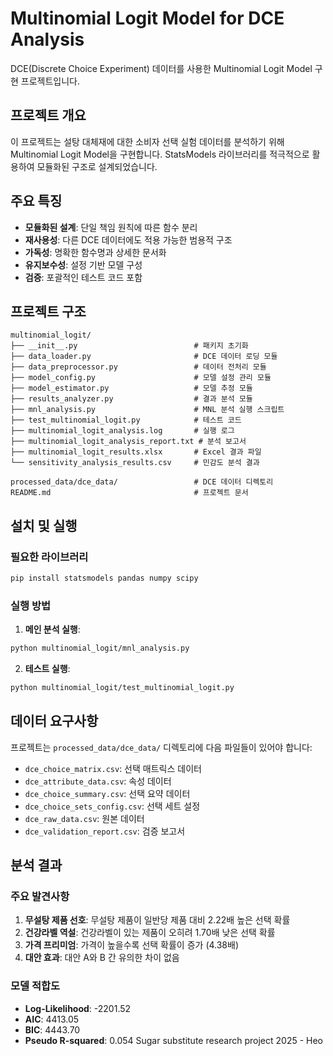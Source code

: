 # Multinomial Logit Model for DCE Analysis

DCE(Discrete Choice Experiment) 데이터를 사용한 Multinomial Logit Model 구현 프로젝트입니다.

## 프로젝트 개요

이 프로젝트는 설탕 대체재에 대한 소비자 선택 실험 데이터를 분석하기 위해 Multinomial Logit Model을 구현합니다. StatsModels 라이브러리를 적극적으로 활용하여 모듈화된 구조로 설계되었습니다.

## 주요 특징

- **모듈화된 설계**: 단일 책임 원칙에 따른 함수 분리
- **재사용성**: 다른 DCE 데이터에도 적용 가능한 범용적 구조
- **가독성**: 명확한 함수명과 상세한 문서화
- **유지보수성**: 설정 기반 모델 구성
- **검증**: 포괄적인 테스트 코드 포함

## 프로젝트 구조

```
multinomial_logit/
├── __init__.py                          # 패키지 초기화
├── data_loader.py                       # DCE 데이터 로딩 모듈
├── data_preprocessor.py                 # 데이터 전처리 모듈
├── model_config.py                      # 모델 설정 관리 모듈
├── model_estimator.py                   # 모델 추정 모듈
├── results_analyzer.py                  # 결과 분석 모듈
├── mnl_analysis.py                      # MNL 분석 실행 스크립트
├── test_multinomial_logit.py            # 테스트 코드
├── multinomial_logit_analysis.log       # 실행 로그
├── multinomial_logit_analysis_report.txt # 분석 보고서
├── multinomial_logit_results.xlsx       # Excel 결과 파일
└── sensitivity_analysis_results.csv     # 민감도 분석 결과

processed_data/dce_data/                 # DCE 데이터 디렉토리
README.md                                # 프로젝트 문서
```

## 설치 및 실행

### 필요한 라이브러리

```bash
pip install statsmodels pandas numpy scipy
```

### 실행 방법

1. **메인 분석 실행**:
```bash
python multinomial_logit/mnl_analysis.py
```

2. **테스트 실행**:
```bash
python multinomial_logit/test_multinomial_logit.py
```

## 데이터 요구사항

프로젝트는 `processed_data/dce_data/` 디렉토리에 다음 파일들이 있어야 합니다:

- `dce_choice_matrix.csv`: 선택 매트릭스 데이터
- `dce_attribute_data.csv`: 속성 데이터
- `dce_choice_summary.csv`: 선택 요약 데이터
- `dce_choice_sets_config.csv`: 선택 세트 설정
- `dce_raw_data.csv`: 원본 데이터
- `dce_validation_report.csv`: 검증 보고서

## 분석 결과

### 주요 발견사항

1. **무설탕 제품 선호**: 무설탕 제품이 일반당 제품 대비 2.22배 높은 선택 확률
2. **건강라벨 역설**: 건강라벨이 있는 제품이 오히려 1.70배 낮은 선택 확률
3. **가격 프리미엄**: 가격이 높을수록 선택 확률이 증가 (4.38배)
4. **대안 효과**: 대안 A와 B 간 유의한 차이 없음

### 모델 적합도

- **Log-Likelihood**: -2201.52
- **AIC**: 4413.05
- **BIC**: 4443.70
- **Pseudo R-squared**: 0.054
Sugar substitute research project 2025 - Heo
